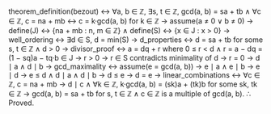 theorem_definition(bezout) ↔
∀a, b ∈ ℤ, ∃s, t ∈ ℤ, gcd(a, b) = sa + tb ∧ ∀c ∈ ℤ, c = na + mb ↔ c = k·gcd(a, b) for k ∈ ℤ →
assume(a ≠ 0 ∨ b ≠ 0) →
define(J) ↔ {na + mb : n, m ∈ ℤ} ∧ define(S) ↔ {x ∈ J : x > 0} →
well_ordering ↔ ∃d ∈ S, d = min(S) →
d_properties ↔ d = sa + tb for some s, t ∈ ℤ ∧ d > 0 →
divisor_proof ↔ a = dq + r where 0 ≤ r < d ∧ r = a − dq = (1 − sq)a − tq·b ∈ J →
r > 0 → r ∈ S contradicts minimality of d → r = 0 → d ∣ a ∧ d ∣ b →
gcd_maximality ↔ assume(e = gcd(a, b)) → e ∣ a ∧ e ∣ b → e ∣ d → e ≤ d ∧ d ∣ a ∧ d ∣ b → d ≤ e → d = e →
linear_combinations ↔ ∀c ∈ ℤ, c = na + mb → d ∣ c ∧ ∀k ∈ ℤ, k·gcd(a, b) = (sk)a + (tk)b for some sk, tk ∈ ℤ →
gcd(a, b) = sa + tb for s, t ∈ ℤ ∧ c ∈ ℤ is a multiple of gcd(a, b).
∴ Proved.